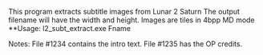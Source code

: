 This program extracts subtitle images from Lunar 2 Saturn 
The output filename will have the width and height.  Images are tiles in 4bpp MD mode  
**Usage:  l2_subt_extract.exe Fname  

Notes:  File #1234 contains the intro text.  File #1235 has the OP credits.  
  
